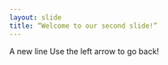 ```yaml
---
layout: slide
title: “Welcome to our second slide!”
---
```

A new line
Use the left arrow to go back!
